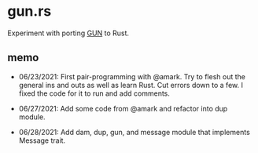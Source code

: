 # gun.rs

Experiment with porting [GUN](https://github.com/amark/gun) to Rust.

## memo

- 06/23/2021: First pair-programming with @amark. Try to flesh out the general ins and outs as well as learn Rust. Cut errors down to a few. I fixed the code for it to run and add comments.

- 06/27/2021: Add some code from @amark and refactor into dup module.

- 06/28/2021: Add dam, dup, gun, and message module that implements Message trait.